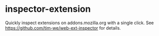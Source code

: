 # inspector-extension

Quickly inspect extensions on addons.mozilla.org with a single click.
See https://github.com/tim-we/web-ext-inspector for details.

